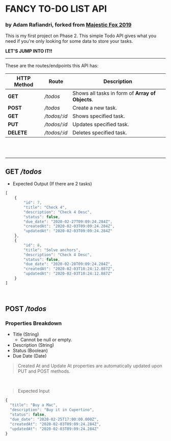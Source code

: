 # FANCY TO-DO LIST API
### by Adam Rafiandri, forked from [Majestic Fox 2019](https://github.com/majestic-fox-2019/fancy-to-do "Majestic Fox 2019")

This is my first project on Phase 2. 
This simple Todo API gives what you need if you're only looking for some data to store your tasks.

__LET'S JUMP INTO IT!!__

---

These are the routes/endpoints this API has:

| HTTP Method      | Route         | Description                                      |
| ---------------- | ------------- | ------------------------------------------------ |
| __GET__          | _/todos_      | Shows all tasks in form of __Array of Objects__. |
| __POST__         | _/todos_      | Create a new task.                               |
| __GET__          | _/todos/:id_  | Shows specified task.                            |
| __PUT__          | _/todos/:id_  | Updates specified task.                          |
| __DELETE__       | _/todos/:id_  | Deletes specified task.                          |

<br><br>

---

## __GET__ _/todos_

* Expected Output (If there are 2 tasks)

```javascript
[
    {
        "id": 7,
        "title": "Check 4",
        "description": "Check 4 Desc",
        "status": false,
        "due_date": "2020-02-27T09:09:24.284Z",
        "createdAt": "2020-02-03T09:09:24.284Z",
        "updatedAt": "2020-02-03T09:09:24.284Z"
    },
    {
        "id": 8,
        "title": "Solve anchors",
        "description": "Check 4 Desc",
        "status": false,
        "due_date": "2020-02-28T09:09:24.284Z",
        "createdAt": "2020-02-03T10:24:12.887Z",
        "updatedAt": "2020-02-03T10:24:12.887Z"
    }
]
```

<br>

## __POST__ _/todos_

### Properties Breakdown

* Title (String)
  * Cannot be null or empty.
* Description (String)
* Status (Boolean)
* Due Date (Date)

> Created At and Update At properties are automatically updated upon PUT and POST methods.

<br>

> Expected Input

```javascript
{
  "title": "Buy a Mac",
  "description": "Buy it in Cupertino",
  "status": false,
  "due_date": "2020-02-25T17:00:00.000Z",
  "createdAt": "2020-02-03T09:09:24.284Z",
  "updatedAt": "2020-02-03T09:09:24.284Z"
}
```